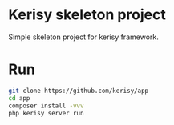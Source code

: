 # Kerisy skeleton project
Simple skeleton project for kerisy framework.

# Run

```bash
git clone https://github.com/kerisy/app
cd app
composer install -vvv
php kerisy server run
```
